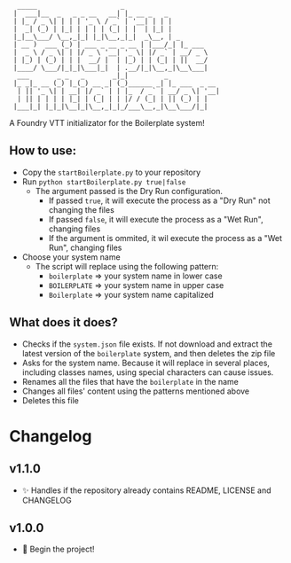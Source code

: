 ```
  _____                     _                        
 |  ___|__  _   _ _ __   __| |_ __ _   _             
 | |_ / _ \| | | | '_ \ / _` | '__| | | |            
 |  _| (_) | |_| | | | | (_| | |  | |_| |            
 |_|__\___/ \__,_|_| |_|\__,_|_|  _\__, | _          
 | __ )  ___ (_) | ___ _ __ _ __ | |___/_| |_ ___    
 |  _ \ / _ \| | |/ _ \ '__| '_ \| |/ _` | __/ _ \   
 | |_) | (_) | | |  __/ |  | |_) | | (_| | ||  __/   
 |____/ \___/|_|_|\___|_|  | .__/|_|\__,_|\__\___|   
  ___       _ _   _       _|_|         _             
 |_ _|_ __ (_) |_(_) __ _| (_)______ _| |_ ___  _ __ 
  | || '_ \| | __| |/ _` | | |_  / _` | __/ _ \| '__|
  | || | | | | |_| | (_| | | |/ / (_| | || (_) | |   
 |___|_| |_|_|\__|_|\__,_|_|_/___\__,_|\__\___/|_|   

```
A Foundry VTT initializator for the Boilerplate system!

## How to use:
- Copy the `startBoilerplate.py` to your repository
- Run `python startBoilerplate.py true|false`
    - The argument passed is the Dry Run configuration.
        - If passed `true`, it will execute the process as a "Dry Run" not changing the files
        - If passed `false`, it will execute the process as a "Wet Run", changing files
        - If the argument is ommited, it wil execute the process as a "Wet Run", changing files
- Choose your system name
    - The script will replace using the following pattern:
        - `boilerplate` => your system name in lower case
        - `BOILERPLATE` => your system name in upper case
        - `Boilerplate` => your system name capitalized

## What does it does?
- Checks if the `system.json` file exists. If not download and extract the latest version of the `boilerplate` system, and then deletes the zip file
- Asks for the system name. Because it will replace in several places, including classes names, using special characters can cause issues.
- Renames all the files that have the `boilerplate` in the name
- Changes all files' content using the patterns mentioned above
- Deletes this file

# Changelog

## v1.1.0
- ✨ Handles if the repository already contains README, LICENSE and CHANGELOG

## v1.0.0
- 🎉 Begin the project!